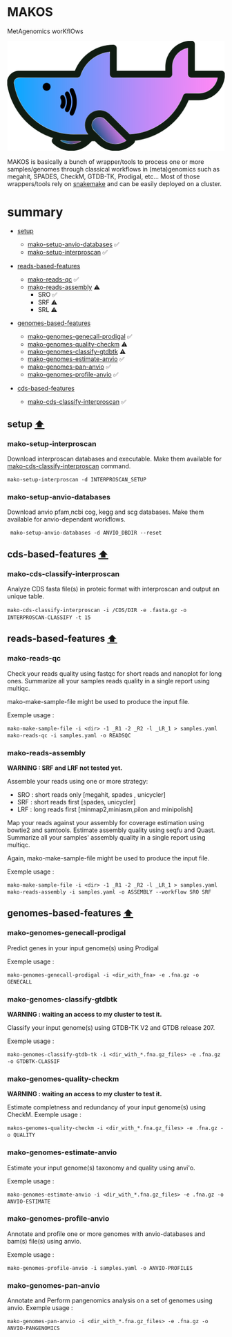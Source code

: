 # MAKOS
MetAgenomics worKflOws 

<p align="center">
  <img src="mako.png">
</p>

MAKOS is basically a bunch of wrapper/tools to process one or more samples/genomes through classical workflows in (meta)genomics such as megahit, SPADES, CheckM, GTDB-TK, Prodigal, etc...
Most of those wrappers/tools rely on [snakemake](https://snakemake.readthedocs.io/en/stable/) and can be easily deployed on a cluster.

# summary

- [setup](#setup)
	- [mako-setup-anvio-databases](#mako-setup-anvio-databases) :white_check_mark:
	- [mako-setup-interproscan](#mako-setup-interproscan) :white_check_mark:

- [reads-based-features](#reads-based-features)
	- [mako-reads-qc](#mako-reads-qc) :white_check_mark:
	- [mako-reads-assembly](#mako-reads-assembly) :warning:
		- SRO :white_check_mark:
		- SRF :warning:
		- SRL :warning:
		
- [genomes-based-features](#genomes-based-features)
	- [mako-genomes-genecall-prodigal](#mako-genomes-genecall-prodigal) :white_check_mark:
	- [mako-genomes-quality-checkm](#mako-genomes-quality-checkm) :warning:
	- [mako-genomes-classify-gtdbtk](#mako-genomes-classify-gtdbtk) :warning:	
	- [mako-genomes-estimate-anvio](#mako-genomes-estimate-anvio) :white_check_mark:
	- [mako-genomes-pan-anvio](#mako-genomes-pan-anvio) :white_check_mark:
	- [mako-genomes-profile-anvio](#mako-genomes-profile-anvio) :white_check_mark:
	
- [cds-based-features](#cds-based-features)
	- [mako-cds-classify-interproscan](#mako-cds-classify-interproscan) :white_check_mark:
	

## setup         [:arrow_up:](#summary)

### mako-setup-interproscan

Download interproscan databases and executable. Make them available for [mako-cds-classify-interproscan](#mako-cds-classify-interproscan) command.


```
mako-setup-interproscan -d INTERPROSCAN_SETUP
```

### mako-setup-anvio-databases

Download anvio pfam,ncbi cog, kegg and scg databases. Make them available for anvio-dependant workflows.


```
 mako-setup-anvio-databases -d ANVIO_DBDIR --reset 
```

## cds-based-features      [:arrow_up:](#summary)

### mako-cds-classify-interproscan

Analyze CDS fasta file(s) in proteic format with interproscan and output an unique table.

```mako-cds-classify-interproscan -i /CDS/DIR -e .fasta.gz -o INTERPROSCAN-CLASSIFY -t 15```


## reads-based-features     [:arrow_up:](#summary)

### mako-reads-qc

Check your reads quality using fastqc for short reads and nanoplot for long ones. Summarize all your samples reads quality in a single report using multiqc.

mako-make-sample-file might be used to produce the input file.

Exemple usage :

```
mako-make-sample-file -i <dir> -1 _R1 -2 _R2 -l _LR_1 > samples.yaml
mako-reads-qc -i samples.yaml -o READSQC 
```

### mako-reads-assembly

**WARNING : SRF and LRF not tested yet.**

Assemble your reads using one or more strategy:

- SRO : short reads only [megahit, spades , unicycler]
- SRF : short reads first [spades, unicycler]
- LRF : long reads first [minmap2,miniasm,pilon and minipolish]

Map your reads against your assembly for coverage estimation using bowtie2 and samtools.
Estimate assembly quality using seqfu and Quast.
Summarize all your samples' assembly quality in a single report using multiqc.

Again, mako-make-sample-file might be used to produce the input file.

Exemple usage :

```
mako-make-sample-file -i <dir> -1 _R1 -2 _R2 -l _LR_1 > samples.yaml
mako-reads-assembly -i samples.yaml -o ASSEMBLY --workflow SRO SRF  
```

## genomes-based-features     [:arrow_up:](#summary)

### mako-genomes-genecall-prodigal
Predict genes in your input genome(s) using Prodigal

Exemple usage :

```
mako-genomes-genecall-prodigal -i <dir_with_fna> -e .fna.gz -o GENECALL
```



### mako-genomes-classify-gtdbtk
**WARNING : waiting an access to my cluster to test it.**

Classify your input genome(s) using GTDB-TK V2 and GTDB release 207.

Exemple usage :

```
mako-genomes-classify-gtdb-tk -i <dir_with_*.fna.gz_files> -e .fna.gz -o GTDBTK-CLASSIF
```
### mako-genomes-quality-checkm
**WARNING : waiting an access to my cluster to test it.**

Estimate completness and redundancy of your input genome(s) using CheckM.
Exemple usage :

```
makos-genomes-quality-checkm -i <dir_with_*.fna.gz_files> -e .fna.gz -o QUALITY
```

### mako-genomes-estimate-anvio
Estimate your input genome(s) taxonomy and quality using anvi'o.

Exemple usage :

```
mako-genomes-estimate-anvio -i <dir_with_*.fna.gz_files> -e .fna.gz -o ANVIO-ESTIMATE
```

### mako-genomes-profile-anvio

Annotate and profile one or more genomes with anvio-databases and bam(s) file(s) using anvio.

Exemple usage :

```
mako-genomes-profile-anvio -i samples.yaml -o ANVIO-PROFILES
```

### mako-genomes-pan-anvio
Annotate and Perform pangenomics analysis on a set of genomes using anvio.
Exemple usage :

```
mako-genomes-pan-anvio -i <dir_with_*.fna.gz_files> -e .fna.gz -o ANVIO-PANGENOMICS
```
